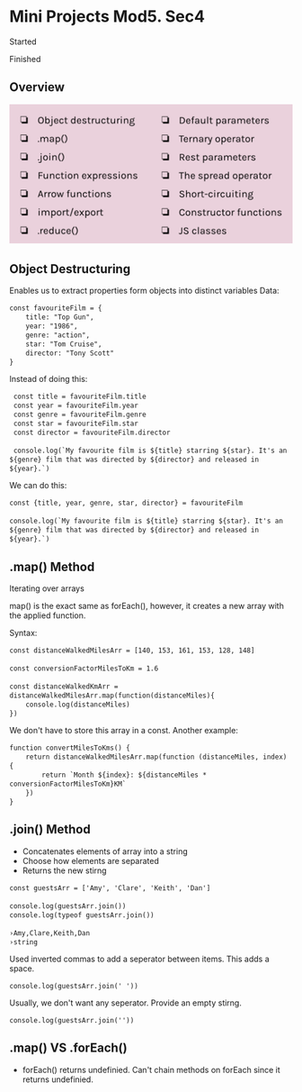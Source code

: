 # Mini Projects Mod5. Sec4

Started 

Finished

## Overview

![Alt text](image.png)

## Object Destructuring

Enables us to extract properties form objects into distinct variables
Data:
```
const favouriteFilm = {
    title: "Top Gun",
    year: "1986",
    genre: "action",
    star: "Tom Cruise",
    director: "Tony Scott"
} 
```
Instead of doing this:
```
 const title = favouriteFilm.title
 const year = favouriteFilm.year
 const genre = favouriteFilm.genre
 const star = favouriteFilm.star
 const director = favouriteFilm.director

 console.log(`My favourite film is ${title} starring ${star}. It's an ${genre} film that was directed by ${director} and released in ${year}.`)

```

We can do this:
```
const {title, year, genre, star, director} = favouriteFilm

console.log(`My favourite film is ${title} starring ${star}. It's an ${genre} film that was directed by ${director} and released in ${year}.`)
```

## .map() Method
Iterating over arrays

map() is the exact same as forEach(), however, it creates a new array with the applied function.

Syntax:
```
const distanceWalkedMilesArr = [140, 153, 161, 153, 128, 148]

const conversionFactorMilesToKm = 1.6

const distanceWalkedKmArr = distanceWalkedMilesArr.map(function(distanceMiles){
    console.log(distanceMiles)
})
```

We don't have to store this array in a const. Another example:
```
function convertMilesToKms() {
    return distanceWalkedMilesArr.map(function (distanceMiles, index) {
        return `Month ${index}: ${distanceMiles * conversionFactorMilesToKm}KM`
    })
}
```

## .join() Method
- Concatenates elements of array into a string
- Choose how elements are separated
- Returns the new stirng

```
const guestsArr = ['Amy', 'Clare', 'Keith', 'Dan'] 

console.log(guestsArr.join())
console.log(typeof guestsArr.join())

›Amy,Clare,Keith,Dan
›string
```

Used inverted commas to add a seperator between items. This adds a space.
```
console.log(guestsArr.join(' '))
```

Usually, we don't want any seperator. Provide an empty stirng.
```
console.log(guestsArr.join(''))
```

## .map() VS .forEach()

- forEach() returns undefinied. Can't chain methods on forEach since it returns undefinied.